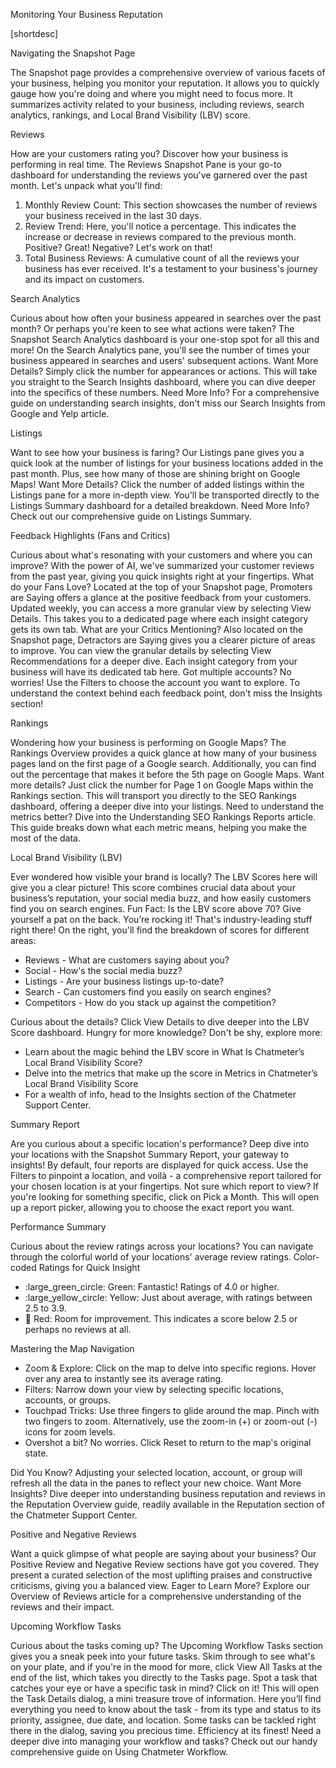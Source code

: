 Monitoring Your Business Reputation

[shortdesc]

Navigating the Snapshot Page

The Snapshot page provides a comprehensive overview of various facets of your business, helping you monitor your reputation.  It allows you to quickly gauge how you're doing and where you might need to focus more.  It summarizes activity related to your business, including reviews, search analytics, rankings, and Local Brand Visibility (LBV) score. 

Reviews

How are your customers rating you? Discover how your business is performing in real time. The Reviews Snapshot Pane is your go-to dashboard for understanding the reviews you've garnered over the past month. Let's unpack what you'll find:

1. Monthly Review Count: This section showcases the number of reviews your business received in the last 30 days.
2. Review Trend: Here, you'll notice a percentage. This indicates the increase or decrease in reviews compared to the previous month. Positive? Great! Negative? Let's work on that!
3. Total Business Reviews: A cumulative count of all the reviews your business has ever received. It's a testament to your business's journey and its impact on customers.


Search Analytics

Curious about how often your business appeared in searches over the past month? Or perhaps you're keen to see what actions were taken? The Snapshot Search Analytics dashboard is your one-stop spot for all this and more! 
On the Search Analytics pane, you'll see the number of times your business appeared in searches and users' subsequent actions.
Want More Details? Simply click the number for appearances or actions. This will take you straight to the Search Insights dashboard, where you can dive deeper into the specifics of these numbers.
Need More Info? For a comprehensive guide on understanding search insights, don't miss our Search Insights from Google and Yelp article. 

Listings

Want to see how your business is faring? Our Listings pane gives you a quick look at the number of listings for your business locations added in the past month. Plus, see how many of those are shining bright on Google Maps!
Want More Details? Click the number of added listings within the Listings pane for a more in-depth view. You'll be transported directly to the Listings Summary dashboard for a detailed breakdown.
Need More Info? Check out our comprehensive guide on Listings Summary.

Feedback Highlights (Fans and Critics)

Curious about what's resonating with your customers and where you can improve? With the power of AI, we've summarized your customer reviews from the past year, giving you quick insights right at your fingertips. 
What do your Fans Love? Located at the top of your Snapshot page, Promoters are Saying offers a glance at the positive feedback from your customers. Updated weekly, you can access a more granular view by selecting View Details. This takes you to a dedicated page where each insight category gets its own tab. 
What are your Critics Mentioning?  Also located on the Snapshot page, Detractors are Saying gives you a clearer picture of areas to improve.  You can view the granular details by selecting View Recommendations for a deeper dive. Each insight category from your business will have its dedicated tab here.
Got multiple accounts? No worries! Use the Filters to choose the account you want to explore.
To understand the context behind each feedback point, don't miss the Insights section!

Rankings

Wondering how your business is performing on Google Maps? The Rankings Overview provides a quick glance at how many of your business pages land on the first page of a Google search. Additionally, you can find out the percentage that makes it before the 5th page on Google Maps.
Want more details? Just click the number for Page 1 on Google Maps within the Rankings section. This will transport you directly to the SEO Rankings dashboard, offering a deeper dive into your listings. 
Need to understand the metrics better? Dive into the Understanding SEO Rankings Reports article. This guide breaks down what each metric means, helping you make the most of the data.

Local Brand Visibility (LBV)

Ever wondered how visible your brand is locally? The LBV Scores here will give you a clear picture! This score combines crucial data about your business’s reputation, your social media buzz, and how easily customers find you on search engines.
Fun Fact: Is the LBV score above 70? Give yourself a pat on the back. You’re rocking it! That's industry-leading stuff right there!
On the right, you'll find the breakdown of scores for different areas:

* Reviews - What are customers saying about you?
* Social - How's the social media buzz?
* Listings - Are your business listings up-to-date?
* Search - Can customers find you easily on search engines?
* Competitors - How do you stack up against the competition?

Curious about the details? Click View Details to dive deeper into the LBV Score dashboard.
Hungry for more knowledge? Don't be shy, explore more:

* Learn about the magic behind the LBV score in What Is Chatmeter’s Local Brand Visibility Score?
* Delve into the metrics that make up the score in Metrics in Chatmeter’s Local Brand Visibility Score
* For a wealth of info, head to the Insights section of the Chatmeter Support Center.


Summary Report

Are you curious about a specific location's performance? Deep dive into your locations with the Snapshot Summary Report, your gateway to insights! By default, four reports are displayed for quick access. Use the Filters to pinpoint a location, and voilà - a comprehensive report tailored for your chosen location is at your fingertips. 
Not sure which report to view? If you're looking for something specific, click on Pick a Month. This will open up a report picker, allowing you to choose the exact report you want.

Performance Summary

Curious about the review ratings across your locations? You can navigate through the colorful world of your locations' average review ratings. 
Color-coded Ratings for Quick Insight

* :large_green_circle: Green: Fantastic! Ratings of 4.0 or higher.
* :large_yellow_circle: Yellow: Just about average, with ratings between 2.5 to 3.9.
* :red_circle: Red: Room for improvement. This indicates a score below 2.5 or perhaps no reviews at all.

Mastering the Map Navigation

* Zoom & Explore: Click on the map to delve into specific regions. Hover over any area to instantly see its average rating.
* Filters: Narrow down your view by selecting specific locations, accounts, or groups.
* Touchpad Tricks: Use three fingers to glide around the map. Pinch with two fingers to zoom. Alternatively, use the zoom-in (+) or zoom-out (-) icons for zoom levels.
* Overshot a bit? No worries. Click Reset to return to the map's original state.

Did You Know? Adjusting your selected location, account, or group will refresh all the data in the panes to reflect your new choice.
Want More Insights? Dive deeper into understanding business reputation and reviews in the Reputation Overview guide, readily available in the Reputation section of the Chatmeter Support Center.

Positive and Negative Reviews

Want a quick glimpse of what people are saying about your business? Our Positive Review and Negative Review sections have got you covered. They present a curated selection of the most uplifting praises and constructive criticisms, giving you a balanced view.
Eager to Learn More? Explore our Overview of Reviews article for a comprehensive understanding of the reviews and their impact. 

Upcoming Workflow Tasks

Curious about the tasks coming up? The Upcoming Workflow Tasks section gives you a sneak peek into your future tasks. Skim through to see what's on your plate, and if you're in the mood for more, click View All Tasks at the end of the list, which takes you directly to the Tasks page.
Spot a task that catches your eye or have a specific task in mind? Click on it! This will open the Task Details dialog, a mini treasure trove of information. Here you’ll find everything you need to know about the task - from its type and status to its priority, assignee, due date, and location. Some tasks can be tackled right there in the dialog, saving you precious time. Efficiency at its finest!
Need a deeper dive into managing your workflow and tasks? Check out our handy comprehensive guide on Using Chatmeter Workflow.

